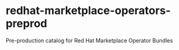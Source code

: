 # redhat-marketplace-operators-preprod
Pre-production catalog for Red Hat Marketplace Operator Bundles
